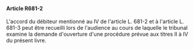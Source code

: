 #### Article R681-2

L'accord du débiteur mentionné au IV de l'article L. 681-2 et à l'article L. 681-3 peut être recueilli lors de l'audience au cours de laquelle le tribunal examine la demande d'ouverture d'une procédure prévue aux titres II à IV du présent livre.

